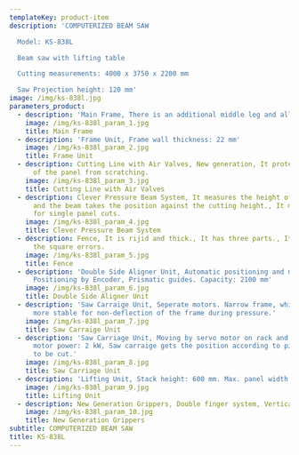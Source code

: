 ```yaml
---
templateKey: product-item
description: 'COMPUTERIZED BEAM SAW

  Model: KS-838L

  Beam saw with lifting table

  Cutting measurements: 4000 x 3750 x 2200 mm

  Saw Projection height: 120 mm'
image: /img/ks-838l.jpg
parameters_product:
  - description: 'Main Frame, There is an additional middle leg and all the frame parts are connected like a rectangle. Saw carriage is supported by two frames as equal. Rounded guides are 35 mm diameter.'
    image: /img/ks-838l_param_1.jpg
    title: Main Frame
  - description: 'Frame Unit, Frame wall thickness: 22 mm'
    image: /img/ks-838l_param_2.jpg
    title: Frame Unit
  - description: Cutting Line with Air Valves, New generation, It protects the surface
      of the panel from scratching.
    image: /img/ks-838l_param_3.jpg
    title: Cutting Line with Air Valves
  - description: Clever Pressure Beam System, It measures the height of the panels
      and the beam takes the position against the cutting height., It makes time saving
      for single panel cuts.
    image: /img/ks-838l_param_4.jpg
    title: Clever Pressure Beam System
  - description: Fence, It is rijid and thick., It has three parts., It eliminates
      the square errors.
    image: /img/ks-838l_param_5.jpg
    title: Fence
  - description: 'Double Side Aligner Unit, Automatic positioning and motorized moving,
      Positioning by Encoder, Prismatic guides. Capacity: 2100 mm'
    image: /img/ks-838l_param_6.jpg
    title: Double Side Aligner Unit
  - description: 'Saw Carraige Unit, Seperate motors. Narrow frame, which makes it
      more stable for non-deflection of the frame during pressure.'
    image: /img/ks-838l_param_7.jpg
    title: Saw Carraige Unit
  - description: 'Saw Carriage Unit, Moving by servo motor on rack and pinion. Servo
      motor power: 2 kW, Saw carraige gets the position according to piece dimension
      to be cut.'
    image: /img/ks-838l_param_8.jpg
    title: Saw Carriage Unit
  - description: 'Lifting Unit, Stack height: 600 mm. Max. panel width: 2200 mm. Max. load capacity: 7 ton. Working system: Hydrolic. Panel feeding: Motorized'
    image: /img/ks-838l_param_9.jpg
    title: Lifting Unit
  - description: New Generation Grippers, Double finger system, Vertical cylinders
    image: /img/ks-838l_param_10.jpg
    title: New Generation Grippers
subtitle: COMPUTERIZED BEAM SAW
title: KS-838L
---
```

